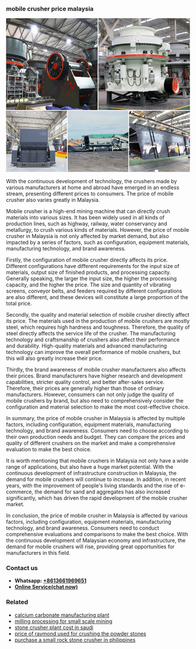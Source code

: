 <h3>mobile crusher price malaysia</h3><img src='1706753914.jpg' alt=''><p>With the continuous development of technology, the crushers made by various manufacturers at home and abroad have emerged in an endless stream, presenting different prices to consumers. The price of mobile crusher also varies greatly in Malaysia.</p><p>Mobile crusher is a high-end mining machine that can directly crush materials into various sizes. It has been widely used in all kinds of production lines, such as highway, railway, water conservancy and metallurgy, to crush various kinds of materials. However, the price of mobile crusher in Malaysia is not only affected by market demand, but also impacted by a series of factors, such as configuration, equipment materials, manufacturing technology, and brand awareness.</p><p>Firstly, the configuration of mobile crusher directly affects its price. Different configurations have different requirements for the input size of materials, output size of finished products, and processing capacity. Generally speaking, the larger the input size, the higher the processing capacity, and the higher the price. The size and quantity of vibrating screens, conveyor belts, and feeders required by different configurations are also different, and these devices will constitute a large proportion of the total price.</p><p>Secondly, the quality and material selection of mobile crusher directly affect its price. The materials used in the production of mobile crushers are mostly steel, which requires high hardness and toughness. Therefore, the quality of steel directly affects the service life of the crusher. The manufacturing technology and craftsmanship of crushers also affect their performance and durability. High-quality materials and advanced manufacturing technology can improve the overall performance of mobile crushers, but this will also greatly increase their price.</p><p>Thirdly, the brand awareness of mobile crusher manufacturers also affects their prices. Brand manufacturers have higher research and development capabilities, stricter quality control, and better after-sales service. Therefore, their prices are generally higher than those of ordinary manufacturers. However, consumers can not only judge the quality of mobile crushers by brand, but also need to comprehensively consider the configuration and material selection to make the most cost-effective choice.</p><p>In summary, the price of mobile crusher in Malaysia is affected by multiple factors, including configuration, equipment materials, manufacturing technology, and brand awareness. Consumers need to choose according to their own production needs and budget. They can compare the prices and quality of different crushers on the market and make a comprehensive evaluation to make the best choice.</p><p>It is worth mentioning that mobile crushers in Malaysia not only have a wide range of applications, but also have a huge market potential. With the continuous development of infrastructure construction in Malaysia, the demand for mobile crushers will continue to increase. In addition, in recent years, with the improvement of people's living standards and the rise of e-commerce, the demand for sand and aggregates has also increased significantly, which has driven the rapid development of the mobile crusher market.</p><p>In conclusion, the price of mobile crusher in Malaysia is affected by various factors, including configuration, equipment materials, manufacturing technology, and brand awareness. Consumers need to conduct comprehensive evaluations and comparisons to make the best choice. With the continuous development of Malaysian economy and infrastructure, the demand for mobile crushers will rise, providing great opportunities for manufacturers in this field.</p><h3>Contact us</h3><ul><li><strong>Whatsapp:&nbsp;<a href="https://wa.me/8613661969651">+8613661969651</a></strong></li><li><a href="https://swt.shibang-china.com/?git&amp;zhl&amp;mobile crusher price malaysia"><strong>Online Service(chat now)</strong></a></li></ul><h3>Related</h3><ul><li><a href='calcium carbonate manufacturing plant.md'>calcium carbonate manufacturing plant</a></li><li><a href='milling processing for small scale mining.md'>milling processing for small scale mining</a></li><li><a href='stone crusher plant cost in saudi.md'>stone crusher plant cost in saudi</a></li><li><a href='price of raymond used for crushing the powder stones.md'>price of raymond used for crushing the powder stones</a></li><li><a href='purchase a small rock stone crusher in philippines.md'>purchase a small rock stone crusher in philippines</a></li></ul>